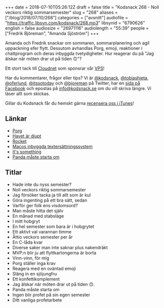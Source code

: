 +++
date = 2018-07-10T05:26:12Z
draft = false
title = "Kodsnack 268 - Noll veckors riktig sommarsemester"
slug = "268"
aliases = ["/blog/2018/07/10/268"]
categories = ["avsnitt"]
audiofile = "https://traffic.libsyn.com/kodsnack/268.mp3"
libsynid = "6790626"
english = false
audiosize = "26971116"
audiolength = "55:39"
people = ["Fredrik Björeman", "Amanda Sjöström"]
+++

Amanda och Fredrik snackar om sommaren, sommarplanering och agil uppackning efer flytt. Dessutom avhandlas Porg, emoji, reaktioner i chattprogram och deras inbyggda tvetydigheter. Hur reagerar du på "Jag älskar när möten drar ut på tiden 🙃"?

Ett stort tack till [Cloudnet](http://www.cloudnet.se) som sponsrar vår [VPS](http://en.wikipedia.org/wiki/Virtual_private_server)!

Har du kommentarer, frågor eller tips? Vi är [@kodsnack](https://www.twitter.com/kodsnack), [@tobiashieta](https://www.twitter.com/tobiashieta), [@oferlund](https://www.twitter.com/oferlund), [@itssotoday](https://twitter.com/itssotoday) och [@bjoreman](https://www.twitter.com/bjoreman) på Twitter, har en [sida på Facebook](https://www.facebook.com/kodsnack) och epostas på [info@kodsnack.se](mailto:info@kodsnack.se) om du vill skriva längre. Vi läser allt som skickas.

Gillar du Kodsnack får du hemskt gärna [recensera oss i iTunes](http://itunes.apple.com/se/podcast/kodsnack/id561631498?l=en)!

## Länkar ##
* [Porg](https://en.wikipedia.org/wiki/List_of_Star_Wars_species_%28P%E2%80%93T%29#Porgs)
* [Havet är djupt](https://www.youtube.com/watch?v=0711wcrxlbc)
* [Rocket](https://matthewpalmer.net/rocket/)
* [Macos inbyggda textersättningssystem ](https://support.apple.com/kb/PH25699?locale=sv_SE)
* [It's something](http://knowyourmeme.com/photos/501682-its-something)
* [Panda måste starta om](https://imgflip.com/i/2donyx)

## Titlar ##
* Hade inte du nyss semester?
* Noll veckors riktig sommarsemester
* Jag försöker tacka ja till allt som är kul
* Göra ingenting på ett bra sätt, sedan
* Varför ger folk ens visdomsord?
* Man måste hitta det själv
* En månad med stabsläge
* I mitt hobgryt
* En hel semester som bara är i hobgrytet
* Ett aktivt val varannan timme
* Åttio veckors semester per år
* En C-låda kvar
* Diverse saker man inte saknar plus nakendräkt
* MVP:n blir ju att flyttkartongerna är borta
* Vinn-vinn, för mig
* Porg ställer inga krav
* Reagera med en oväntad emoji
* Släng in en sjöjungfru
* Ett konfettikomplement
* Jag älskar när möten drar ut på tiden 🙃.
* Panda måste starta om
* Ingen blir profet på sin egen semester
* Ditt vanliga profetarbete